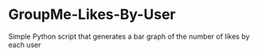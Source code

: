# GroupMe-Likes-By-User
Simple Python script that generates a bar graph of the number of likes by each user
